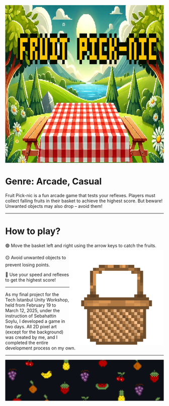 <img src="https://raw.githubusercontent.com/nepatiess/Fruit-Pick-nic/refs/heads/main/fruit%20pick-nic.PNG" height=500 width=1920 >

# Genre: Arcade, Casual 
Fruit Pick-nic is a fun arcade game that tests your reflexes. Players must collect falling fruits in their basket to achieve the highest score. But beware! Unwanted objects may also drop – avoid them!

---

# How to play?
🟢 Move the basket left and right using the arrow keys to catch the fruits. <img src="https://raw.githubusercontent.com/nepatiess/Fruit-Pick-nic/refs/heads/main/basket.png" width="300" align="right"/>

🟡 Avoid unwanted objects to prevent losing points.

🔴 Use your speed and reflexes to get the highest score!

---

As my final project for the Tech İstanbul Unity Workshop, held from February 19 to March 12, 2025, under the instruction of Sebahattin Soylu, I developed a game in two days. All 2D pixel art (except for the background) was created by me, and I completed the entire development process on my own.

---

<img src="https://raw.githubusercontent.com/nepatiess/Fruit-Pick-nic/refs/heads/main/banner.png">
